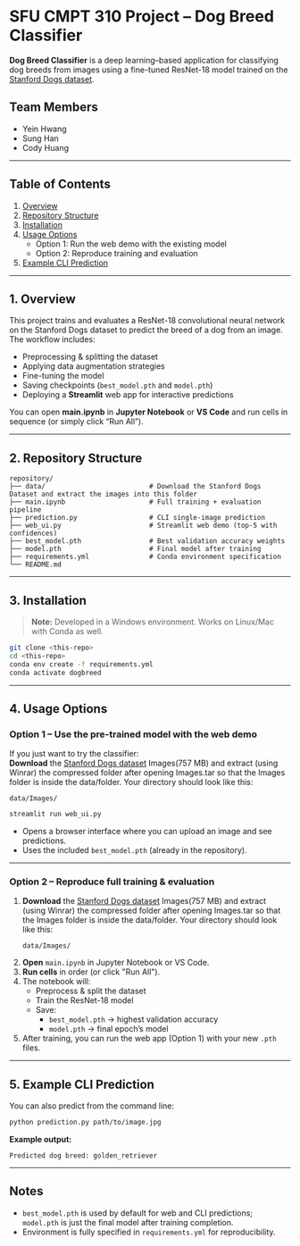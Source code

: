 # SFU CMPT 310 Project – Dog Breed Classifier

**Dog Breed Classifier** is a deep learning–based application for classifying dog breeds from images using a fine-tuned ResNet-18 model trained on the [Stanford Dogs dataset](http://vision.stanford.edu/aditya86/ImageNetDogs/).

## Team Members
- Yein Hwang  
- Sung Han  
- Cody Huang  

---

## Table of Contents
1. [Overview](#overview)  
2. [Repository Structure](#structure)  
3. [Installation](#installation)  
4. [Usage Options](#usage)  
   - Option 1: Run the web demo with the existing model  
   - Option 2: Reproduce training and evaluation  
5. [Example CLI Prediction](#cli)  

---

<a name="overview"></a>
## 1. Overview

This project trains and evaluates a ResNet-18 convolutional neural network on the Stanford Dogs dataset to predict the breed of a dog from an image.  
The workflow includes:
- Preprocessing & splitting the dataset  
- Applying data augmentation strategies  
- Fine-tuning the model  
- Saving checkpoints (`best_model.pth` and `model.pth`)  
- Deploying a **Streamlit** web app for interactive predictions  

You can open **main.ipynb** in **Jupyter Notebook** or **VS Code** and run cells in sequence (or simply click “Run All”).

---

<a name="structure"></a>
## 2. Repository Structure
```
repository/
├── data/                          # Download the Stanford Dogs Dataset and extract the images into this folder
├── main.ipynb                     # Full training + evaluation pipeline
├── prediction.py                  # CLI single-image prediction
├── web_ui.py                      # Streamlit web demo (top-5 with confidences)
├── best_model.pth                 # Best validation accuracy weights
├── model.pth                      # Final model after training
├── requirements.yml               # Conda environment specification
└── README.md
```

---

<a name="installation"></a>
## 3. Installation

> **Note:** Developed in a Windows environment. Works on Linux/Mac with Conda as well.

```bash
git clone <this-repo>
cd <this-repo>
conda env create -f requirements.yml
conda activate dogbreed
```

---

<a name="usage"></a>
## 4. Usage Options

### **Option 1 – Use the pre-trained model with the web demo**
If you just want to try the classifier: <br>
**Download** the [Stanford Dogs dataset](http://vision.stanford.edu/aditya86/ImageNetDogs/) Images(757 MB) and extract (using Winrar) the compressed folder after opening Images.tar so that the Images folder is inside the data/folder. Your directory should look like this:
   ```
   data/Images/
   ```
```bash
streamlit run web_ui.py
```
- Opens a browser interface where you can upload an image and see predictions.
- Uses the included `best_model.pth` (already in the repository).

---

### **Option 2 – Reproduce full training & evaluation**
1. **Download** the [Stanford Dogs dataset](http://vision.stanford.edu/aditya86/ImageNetDogs/) Images(757 MB) and extract (using Winrar) the compressed folder after opening Images.tar so that the Images folder is inside the data/folder. Your directory should look like this:
   ```
   data/Images/
   ```
2. **Open** `main.ipynb` in Jupyter Notebook or VS Code.
3. **Run cells** in order (or click "Run All").
4. The notebook will:
   - Preprocess & split the dataset
   - Train the ResNet-18 model
   - Save:
     - `best_model.pth` → highest validation accuracy  
     - `model.pth` → final epoch’s model  
5. After training, you can run the web app (Option 1) with your new `.pth` files.

---

<a name="cli"></a>
## 5. Example CLI Prediction

You can also predict from the command line:
```bash
python prediction.py path/to/image.jpg
```
**Example output:**
```
Predicted dog breed: golden_retriever
```

---

## Notes
- `best_model.pth` is used by default for web and CLI predictions; `model.pth` is just the final model after training completion.
- Environment is fully specified in `requirements.yml` for reproducibility.

